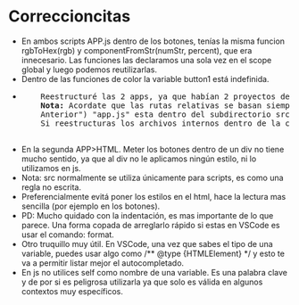 
<h1>Correccioncitas</h1>

<ul>
 <li>
 	En ambos scripts APP.js dentro de los botones, tenías la misma funcion rgbToHex(rgb) y componentFromStr(numStr, percent), que era innecesario.
	Las funciones las declaramos una sola vez en el scope global y luego podemos reutilizarlas.
 </li>
 <li>Dentro de las funciones de color la variable button1 está indefinida.</li>
 <li>
	<pre>
	Reestructuré las 2 apps, ya que habían 2 proyectos dentro del mismo git, de paso arreglé las referencias a los recursos para que ambos funcionaran. 
	<strong>Nota:</strong> Acordate que las rutas relativas se basan siempre en la "posición" del html. Por ejemplo en la segunda app (renombrada en la carpeta "Proyecto
	Anterior") "app.js" esta dentro del subdirectorio src que está dentro de la misma carpeta que "index.html", por eso en header, dentro de la etiqueta script que le hace referencia, se escribe src="src\app.js". 
	Si reestructuras los archivos internos dentro de la carpeta Proyecto anterior vas a tener que actualizar las referencias.
	</pre>
</li>
<li>
	En la segunda APP>HTML. Meter los botones dentro de un div no tiene mucho sentido, ya que al div no le aplicamos ningún estilo, ni lo utilizamos en js.
</li>
<li>
	Nota: src normalmente se utiliza únicamente para scripts, es como una regla no escrita.
</li>
<li>
	Preferencialmente evitá poner los estilos en el html, hace la lectura mas sencilla (por ejemplo en los botones).
</li>
<li>
	PD: Mucho quidado con la indentación, es mas importante de lo que parece. Una forma copada de arreglarlo rápido si estas en VSCode es usar el comando: format.
</li>
<li>
	Otro truquillo muy útil. En VSCode, una vez que sabes el tipo de una variable, puedes usar algo como /** @type {HTMLElement} */ y esto te va a permitir listar mejor el autocompletado.
</li>
<li>
	En js no utilices self como nombre de una variable. Es una palabra clave y de por si es peligrosa utilizarla ya que solo es válida en algunos contextos muy específicos.
</li>
</ul>